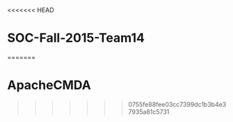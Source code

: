 <<<<<<< HEAD
# SOC-Fall-2015-Team14
=======
# ApacheCMDA
>>>>>>> 0755fe88fee03cc7399dc1b3b4e37935a81c5731
